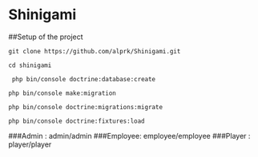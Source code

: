 # Shinigami

##Setup of the project
```
git clone https://github.com/alprk/Shinigami.git
```

```
cd shinigami
```

```
 php bin/console doctrine:database:create
```

```
php bin/console make:migration
```

```
php bin/console doctrine:migrations:migrate
```

```
php bin/console doctrine:fixtures:load
```

###Admin : admin/admin
###Employee: employee/employee
###Player : player/player